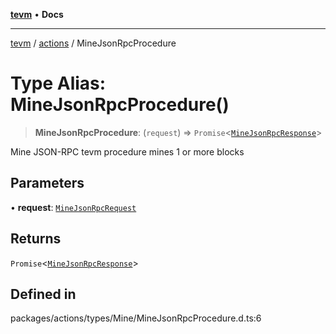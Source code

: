 [**tevm**](../../README.md) • **Docs**

***

[tevm](../../modules.md) / [actions](../README.md) / MineJsonRpcProcedure

# Type Alias: MineJsonRpcProcedure()

> **MineJsonRpcProcedure**: (`request`) => `Promise`\<[`MineJsonRpcResponse`](MineJsonRpcResponse.md)\>

Mine JSON-RPC tevm procedure mines 1 or more blocks

## Parameters

• **request**: [`MineJsonRpcRequest`](MineJsonRpcRequest.md)

## Returns

`Promise`\<[`MineJsonRpcResponse`](MineJsonRpcResponse.md)\>

## Defined in

packages/actions/types/Mine/MineJsonRpcProcedure.d.ts:6
